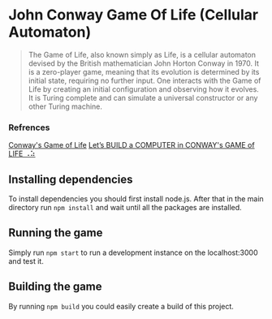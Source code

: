 # John Conway Game Of Life (Cellular Automaton)

> The Game of Life, also known simply as Life, is a cellular automaton devised by the British mathematician John Horton Conway in 1970. It is a zero-player game, meaning that its evolution is determined by its initial state, requiring no further input. One interacts with the Game of Life by creating an initial configuration and observing how it evolves.
> It is Turing complete and can simulate a universal constructor or any other Turing machine.

### Refrences

[Conway's Game of Life](https://en.wikipedia.org/wiki/Conway%27s_Game_of_Life)
[Let’s BUILD a COMPUTER in CONWAY's GAME of LIFE ⠠⠵](https://youtu.be/Kk2MH9O4pXY)

## Installing dependencies

To install dependencies you should first install node.js. After that in the main directory run `npm install` and wait until all the packages are installed.

## Running the game

Simply run `npm start` to run a development instance on the localhost:3000 and test it.

## Building the game

By running `npm build` you could easily create a build of this project.
